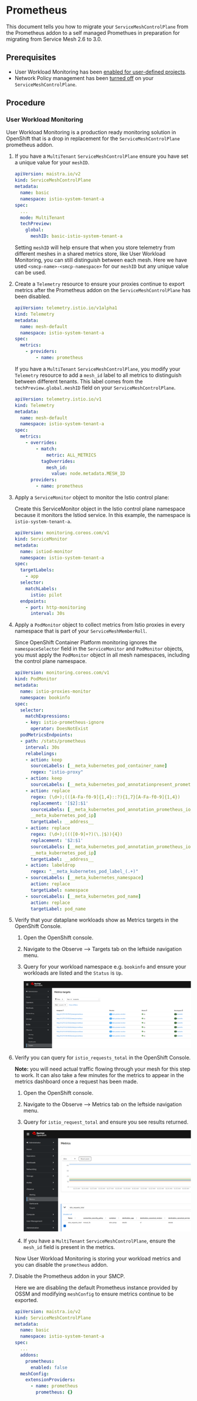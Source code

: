 # Prometheus

This document tells you how to migrate your `ServiceMeshControlPlane` from the Prometheus addon to a self managed Promethues in preparation for migrating from Service Mesh 2.6 to 3.0.

<!-- NOTE to doc reviewer: these instructions are largely the same as https://docs.redhat.com/en/documentation/openshift_container_platform/4.13/html/service_mesh/service-mesh-2-x#ossm-integrating-with-user-workload-monitoring_observability. Some of the examples have been updated and the Kiali specific portion of the docs will be separate from the OSSM specific portion of the docs. These are the OSSM specific portion of the docs. -->

## Prerequisites

- User Workload Monitoring has been [enabled for user-defined projects](https://docs.openshift.com/container-platform/4.16/observability/monitoring/enabling-monitoring-for-user-defined-projects.html).
- Network Policy management has been [turned off](TODO-link-to-turning-off-net-policies) on your `ServiceMeshControlPlane`.

## Procedure

<!-- Developer instructions for testing with a fresh 2.6 install.

1. Create SMCP namespace

```sh
oc create ns istio-system-tenant-a
```

1. Create SMCP

```yaml
apiVersion: maistra.io/v2
kind: ServiceMeshControlPlane
metadata:
  name: basic
  namespace: istio-system-tenant-a
spec:
  security:
    manageNetworkPolicy: false
    dataPlane:
      mtls: true
  addons:
    grafana:
      enabled: false
    kiali:
      enabled: false
    prometheus:
      enabled: true
  gateways:
    openshiftRoute:
      enabled: false
  mode: MultiTenant
  policy:
    type: Istiod
  profiles:
    - default
  telemetry:
    type: Istiod
  tracing:
    type: None
  version: v2.6
```

1. Create bookinfo namespace

   ```sh
   oc create ns bookinfo
   ```

1. Add bookinfo to the SMMR

   ```yaml
   apiVersion: maistra.io/v1
   kind: ServiceMeshMemberRoll
   metadata:
     name: default
     namespace: istio-system-tenant-a
   spec:
     members:
       - bookinfo
   ```

1. Deploy bookinfo

   ```sh
   oc apply -n bookinfo -f https://raw.githubusercontent.com/Maistra/istio/maistra-2.6/samples/bookinfo/platform/kube/bookinfo.yaml
   ```

1. Ensure pods are all healthy and you see `2/2` pods indicating a sidecar was injected.

   ```sh
   oc get pods -n bookinfo
   ```

   Example output

   ```sh
   NAME                             READY   STATUS    RESTARTS   AGE
   details-v1-75cb5b97b4-5c6nm      2/2     Running   0          6h13m
   productpage-v1-899d756d8-ch424   2/2     Running   0          6h10m
   ratings-v1-58757c649b-8bdg4      2/2     Running   0          6h13m
   reviews-v1-6878c868b6-42kw7      2/2     Running   0          6h13m
   reviews-v2-6c8bd45654-jpt76      2/2     Running   0          6h13m
   reviews-v3-57997d6ccd-j6pmh      2/2     Running   0          6h13m
   ```
-->

### User Workload Monitoring

User Workload Monitoring is a production ready monitoring solution in OpenShift that is a drop in replacement for the `ServiceMeshControlPlane` prometheus addon.

1. If you have a `MultiTenant` `ServiceMeshControlPlane` ensure you have set a unique value for your `meshID`.

   ```yaml
   apiVersion: maistra.io/v2
   kind: ServiceMeshControlPlane
   metadata:
     name: basic
     namespace: istio-system-tenant-a
   spec:
     ...
     mode: MultiTenant
     techPreview:
       global:
         meshID: basic-istio-system-tenant-a
   ```

   Setting `meshID` will help ensure that when you store telemetry from different meshes in a shared metrics store, like User Workload Monitoring, you can still distinguish between each mesh. Here we have used `<smcp-name>-<smcp-namespace>` for our `meshID` but any unique value can be used.

1. Create a `Telemetry` resource to ensure your proxies continue to export metrics after the Prometheus addon on the `ServiceMeshControlPlane` has been disabled.

   ```yaml
   apiVersion: telemetry.istio.io/v1alpha1
   kind: Telemetry
   metadata:
     name: mesh-default
     namespace: istio-system-tenant-a
   spec:
     metrics:
       - providers:
           - name: prometheus
   ```

   If you have a `MultiTenant` `ServiceMeshControlPlane`, you modify your `Telemetry` resource to add a `mesh_id` label to all metrics to distinguish between different tenants. This label comes from the `techPreview.global.meshID` field on your `ServiceMeshControlPlane`.

   ```yaml
   apiVersion: telemetry.istio.io/v1
   kind: Telemetry
   metadata:
     name: mesh-default
     namespace: istio-system-tenant-a
   spec:
     metrics:
       - overrides:
           - match:
               metric: ALL_METRICS
             tagOverrides:
               mesh_id:
                 value: node.metadata.MESH_ID
         providers:
           - name: prometheus
   ```

1. Apply a `ServiceMonitor` object to monitor the Istio control plane:

   Create this ServiceMonitor object in the Istio control plane namespace because it monitors the Istiod service. In this example, the namespace is `istio-system-tenant-a`.

   ```yaml
   apiVersion: monitoring.coreos.com/v1
   kind: ServiceMonitor
   metadata:
     name: istiod-monitor
     namespace: istio-system-tenant-a
   spec:
     targetLabels:
       - app
     selector:
       matchLabels:
         istio: pilot
     endpoints:
       - port: http-monitoring
         interval: 30s
   ```

1. Apply a `PodMonitor` object to collect metrics from Istio proxies in every namespace that is part of your `ServiceMeshMemberRoll`.

   Since OpenShift Container Platform monitoring ignores the `namespaceSelector` field in the `ServiceMonitor` and `PodMonitor` objects, you must apply the `PodMonitor` object in all mesh namespaces, including the control plane namespace.

   ```yaml
   apiVersion: monitoring.coreos.com/v1
   kind: PodMonitor
   metadata:
     name: istio-proxies-monitor
     namespace: bookinfo
   spec:
     selector:
       matchExpressions:
       - key: istio-prometheus-ignore
         operator: DoesNotExist
     podMetricsEndpoints:
     - path: /stats/prometheus
       interval: 30s
       relabelings:
       - action: keep
         sourceLabels: [__meta_kubernetes_pod_container_name]
         regex: "istio-proxy"
       - action: keep
         sourceLabels: [__meta_kubernetes_pod_annotationpresent_prometheus_io_scrape]
       - action: replace
         regex: (\d+);(([A-Fa-f0-9]{1,4}::?){1,7}[A-Fa-f0-9]{1,4})
         replacement: '[$2]:$1'
         sourceLabels: [__meta_kubernetes_pod_annotation_prometheus_io_port,
         __meta_kubernetes_pod_ip]
         targetLabel: __address__
       - action: replace
         regex: (\d+);((([0-9]+?)(\.|$)){4})
         replacement: '$2:$1'
         sourceLabels: [__meta_kubernetes_pod_annotation_prometheus_io_port,
         __meta_kubernetes_pod_ip]
         targetLabel: __address__
       - action: labeldrop
         regex: "__meta_kubernetes_pod_label_(.+)"
       - sourceLabels: [__meta_kubernetes_namespace]
         action: replace
         targetLabel: namespace
       - sourceLabels: [__meta_kubernetes_pod_name]
         action: replace
         targetLabel: pod_name
   ```

1. Verify that your dataplane workloads show as Metrics targets in the OpenShift Console.

   1. Open the OpenShift console.

   1. Navigate to the Observe --> Targets tab on the leftside navigation menu.

   1. Query for your workload namespace e.g. `bookinfo` and ensure your workloads are listed and the `Status` is `Up`.

      ![target-query](./target-query.png)

1. Verify you can query for `istio_requests_total` in the OpenShift Console.

   **Note:** you will need actual traffic flowing through your mesh for this step to work. It can also take a few minutes for the metrics to appear in the metrics dashboard once a request has been made.

   1. Open the OpenShift console.

   1. Navigate to the Observe --> Metrics tab on the leftside navigation menu.

   1. Query for `istio_request_total` and ensure you see results returned.

      ![metrics-query](./metrics-query.png)

   1. If you have a `MultiTenant` `ServiceMeshControlPlane`, ensure the `mesh_id` field is present in the metrics.

   Now User Workload Monitoring is storing your workload metrics and you can disable the `prometheus` addon.

1. Disable the Prometheus addon in your SMCP.

   Here we are disabling the default Prometheus instance provided by OSSM and modifying `meshConfig` to ensure metrics continue to be exported.

   ```yaml
   apiVersion: maistra.io/v2
   kind: ServiceMeshControlPlane
   metadata:
     name: basic
     namespace: istio-system-tenant-a
   spec:
     ...
     addons:
       prometheus:
         enabled: false
     meshConfig:
       extensionProviders:
         - name: prometheus
           prometheus: {}
   ```
